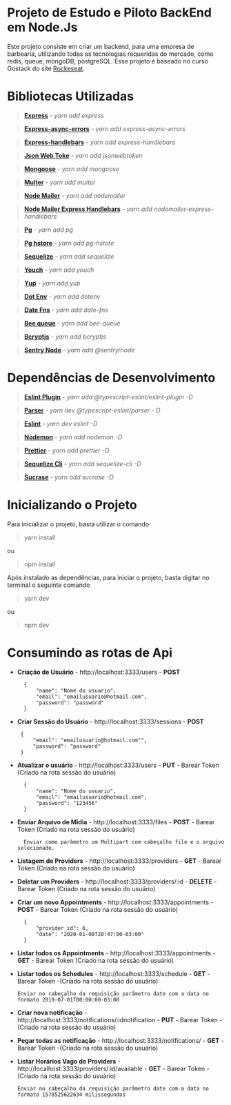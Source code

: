 # Projeto de Estudo e Piloto BackEnd em Node.Js

Este projeto consiste em criar um backend, para uma empresa de barbearia, utilizando todas as tecnologias requeridas do mercado, como redis, queue, mongoDB, postgreSQL. Esse projeto é baseado no curso Gostack do site [Rockeseat](https://rocketseat.com.br/).

# **Bibliotecas Utilizadas**

> **[Express](http://expressjs.com/)** - *yarn add express*

> **[Express-async-errors](https://github.com/davidbanham/express-async-errors#readme)** - *yarn add express-async-errors*

> **[Express-handlebars](https://github.com/ericf/express-handlebars)** - *yarn add express-handlebars*

> **[Json Web Toke](https://github.com/auth0/node-jsonwebtoken#readme)** - *yarn add jsonwebtoken*

> **[Mongoose](https://mongoosejs.com/)** - *yarn add mongoose*

> **[Multer](https://github.com/expressjs/multer#readme)** - *yarn add multer*

> **[Node Mailer](https://nodemailer.com/)** - *yarn add nodemailer*

> **[Node Mailer Express Handlebars](https://github.com/yads/nodemailer-express-handlebars)** - *yarn add nodemailer-express-handlebars*

> **[Pg](http://github.com/brianc/node-postgres)** - *yarn add pg*

> **[Pg hstore](https://github.com/scarney81/pg-hstore)** - *yarn add pg-hstore*

> **[Sequelize](https://sequelize.org/)** - *yarn add sequelize*

> **[Youch](https://github.com/poppinss/youch#readme)** - *yarn add youch*

> **[Yup](https://github.com/jquense/yup)** - *yarn add yup*

> **[Dot Env](https://github.com/motdotla/dotenv#readme)** - *yarn add dotenv*

> **[Date Fns](https://github.com/date-fns/date-fns#readme)** - *yarn add date-fns*

> **[Bee queue](https://github.com/bee-queue/bee-queue)** - *yarn add bee-queue*

> **[Bcryptjs](https://github.com/dcodeIO/bcrypt.js#readme)** - *yarn add bcryptjs*

> **[Sentry Node](https://github.com/getsentry/sentry-javascript/tree/master/packages/node)** - *yarn add @sentry/node*

# **Dependências de Desenvolvimento**

> **[Eslint Plugin](https://github.com/typescript-eslint/typescript-eslint#readme)** - *yarn add @typescript-eslint/eslint-plugin -D*

> **[Parser](https://github.com/typescript-eslint/typescript-eslint#readme)** - *yarn dev @typescript-eslint/parser - D*

> **[Eslint](https://eslint.org/)** - *yarn dev eslint -D*

> **[Nodemon](http://nodemon.io/)** - *yarn add nodemon -D*

> **[Prettier](https://prettier.io/)** - *yarn add prettier -D*

> **[Sequelize Cli](https://github.com/sequelize/cli)** - *yarn add sequelize-cli -D*

> **[Sucrase](https://github.com/alangpierce/sucrase#readme)** - *yarn add sucrase -D*

# **Inicializando o Projeto**
Para inicializar o projeto, basta utilizar o comando

> yarn install

ou

> npm install

Após instalado as dependências, para iniciar o projeto, basta digitar no terminal o seguinte comando

> yarn dev

ou

> npm dev


# **Consumindo as rotas de Api**

- **Criação de Usuário** - http://localhost:3333/users - **POST**

	    {
    		"name": "Nome do usuario",
    		"email": "emailusuario@hotmail.com",
    		"password": "password"
    	}

 - **Criar Sessão do Usuário** - http://localhost:3333/sessions - **POST**

		{
	    	"email": "emailusuario@hotmail.com"",
	    	"password": "password"
	    }

- **Atualizar o usuário**  - http://localhost:3333/users - **PUT** - Barear Token (Criado na rota sessão do usuário)

		{
    		"name": "Nome do usuario",
    		"email": "emailusuario@hotmail.com",
    		"password": "123456"
    	}

- **Enviar Arquivo de Midia** - http://localhost:3333/files - **POST** - Barear Token (Criado na rota sessão do usuário)

		Enviar como parâmetro um Multipart com cabeçalho file e o arquivo selecionado.

- **Listagem de Providers** - http://localhost:3333/providers - **GET** - Barear Token (Criado na rota sessão do usuário)

- **Deletar um Providers** - http://localhost:3333/providers/:id - **DELETE** - Barear Token (Criado na rota sessão do usuário)

- **Criar um novo Appointments** - http://localhost:3333/appointments - **POST** - Barear Token (Criado na rota sessão do usuário)

	    {
			"provider_id": 6,
			"date": "2020-01-08T20:47:00-03:00"
		}

- **Listar todos os Appointments** - http://localhost:3333/appointments - **GET** - Barear Token (Criado na rota sessão do usuário)

 - **Listar todos os Schedules** - http://localhost:3333/schedule - **GET** - Barear Token -(Criado na rota sessão do usuário)

	   Enviar no cabeçalho da requisição parâmetro date com a data no formato 2019-07-01T00:00:00-03:00

 - **Criar nova notificação** - http://localhost:3333/notifications/:idnotification - **PUT** - Barear Token -(Criado na rota sessão do usuário)

 - **Pegar todas as notificação** - http://localhost:3333/notifications/ - **GET** - Barear Token -(Criado na rota sessão do usuário)

 - **Listar Horários Vago de Providers** - http://localhost:3333/providers/:id/available - **GET** - Barear Token -(Criado na rota sessão do usuário)

       Enviar no cabeçalho da requisição parâmetro date com a data no formato 1578525622634 milissegundos



